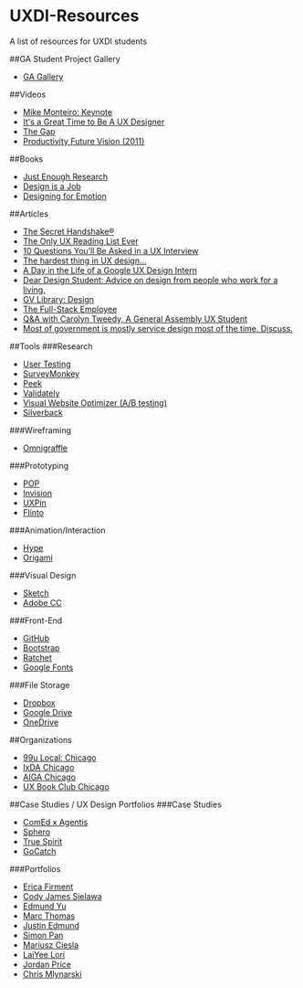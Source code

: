 # UXDI-Resources
A list of resources for UXDI students

##GA Student Project Gallery
- [GA Gallery](http://gallery.ga.co/)

##Videos
- [Mike Monteiro: Keynote](https://vimeo.com/121082134)
- [It's a Great Time to Be A UX Designer](https://vimeo.com/92744606)
- [The Gap](https://vimeo.com/85040589)
- [Productivity Future Vision (2011)](https://www.youtube.com/watch?v=a6cNdhOKwi0)

##Books
- [Just Enough Research](http://abookapart.com/products/just-enough-research)
- [Design is a Job](http://abookapart.com/products/design-is-a-job)
- [Designing for Emotion](http://abookapart.com/products/designing-for-emotion)

##Articles
- [The Secret Handshake®](https://learnthesecrethandshake.com/)
- [The Only UX Reading List Ever](https://medium.com/@span870/the-only-ux-reading-list-ever-d420edb3f4ff)
- [10 Questions You’ll Be Asked in a UX Interview](https://medium.com/salesforce-ux/10-questions-youll-be-asked-in-a-ux-interview-f93f0c78f31d)
- [The hardest thing in UX design…](https://medium.com/designing-atlassian/the-hardest-thing-in-ux-design-f8b2f41e2d2f)
- [A Day in the Life of a Google UX Design Intern](https://medium.com/so-good/a-day-in-the-life-of-a-google-ux-design-intern-4042dad32a07)
- [Dear Design Student: Advice on design from people who work for a living.](https://deardesignstudent.com/)
- [GV Library: Design](https://www.gv.com/library/design)
- [The Full-Stack Employee](https://medium.com/@chrismessina/the-full-stack-employee-ed0db089f0a1)
- [Q&A with Carolyn Tweedy, A General Assembly UX Student](http://washingtontechnology.org/qa-with-carolyn-tweedy-a-general-assembly-ux-student/?utm_source=hs_email&utm_medium=email&utm_content=17778511&_hsenc=p2ANqtz---mg4Kb8hzobFbjF5HIrK1N5vSe7T1RK6ISbhuj5q1_UaW37-UvKeq7NrsZzbJX3H338UJpq3hdLWXlOWZ1KY4Y1rtAwywMedt_fSh2WMSVKVzveQ&_hsmi=17778513)
- [Most of government is mostly service design most of the time. Discuss.](http://blog.mattedgar.com/2015/05/12/most-of-government-is-mostly-service-design-most-of-the-time-discuss/)


##Tools
###Research
- [User Testing](http://www.usertesting.com/)
- [SurveyMonkey](https://www.surveymonkey.com/)
- [Peek](http://peek.usertesting.com/)
- [Validately](https://validately.com/)
- [Visual Website Optimizer (A/B testing)](https://vwo.com/)
- [Silverback](http://silverbackapp.com/)

###Wireframing
- [Omnigraffle](https://www.omnigroup.com/omnigraffle)

###Prototyping
- [POP](https://popapp.in/)
- [Invision](http://www.invisionapp.com/)
- [UXPin](https://www.uxpin.com/)
- [Flinto](https://www.flinto.com/)

###Animation/Interaction
- [Hype](http://tumult.com/hype/)
- [Origami](https://facebook.github.io/origami/)

###Visual Design
- [Sketch](http://bohemiancoding.com/sketch/)
- [Adobe CC](http://www.adobe.com/creativecloud.html)

###Front-End
- [GitHub](http://github.com/)
- [Bootstrap](http://getbootstrap.com/)
- [Ratchet](http://goratchet.com/)
- [Google Fonts](https://www.google.com/fonts)

###File Storage
- [Dropbox](https://db.tt/MxDI0Fc)
- [Google Drive](https://www.google.com/drive/?authuser=0)
- [OneDrive](https://onedrive.live.com/about/en-us/)


##Organizations
- [99u Local: Chicago](http://www.meetup.com/99U-Local-Chicago/?a=wr1_2)
- [IxDA Chicago](http://www.ixdachicago.org/)
- [AIGA Chicago](http://chicago.aiga.org/)
- [UX Book Club Chicago](http://www.meetup.com/UXChicago/)

##Case Studies / UX Design Portfolios
###Case Studies
- [ComEd x Agentis](http://akta.com/case-study/agentis-energy-comed/)
- [Sphero](http://www.sliceoflime.com/projects/sphero/)
- [True Spirit](http://www.ux.danielspagnolo.com/casestudy_truespirit.html)
- [GoCatch](http://www.saramichelazzo.com/gocatch)

###Portfolios
- [Erica Firment](http://ericafirment.com/)
- [Cody James Sielawa](http://www.helloimcody.com/)
- [Edmund Yu](http://www.edmundyu.com/)
- [Marc Thomas](http://mrcthms.com/)
- [Justin Edmund](http://www.jedmund.com/)
- [Simon Pan](http://simonpan.com/)
- [Mariusz Ciesla](http://mariusz.cc/)
- [LaiYee Lori](https://www.behance.net/laiyeelori)
- [Jordan Price](http://jordanprice.co/)
- [Chris Mlynarski](http://www.chrismlynarski.com/)